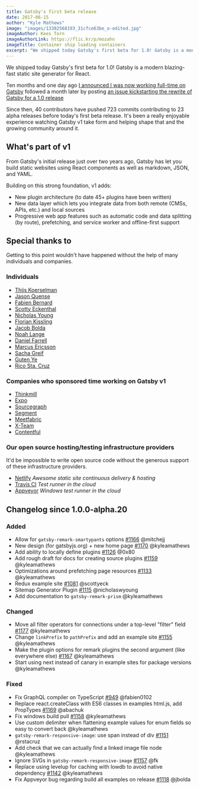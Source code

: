 ```yaml
---
title: Gatsby's first beta release
date: 2017-06-15
author: "Kyle Mathews"
image: "images/13382568193_31cfce63be_o-edited.jpg"
imageAuthor: Kees Torn
imageAuthorLink: https://flic.kr/p/mozahn
imageTitle: Container ship loading containers
excerpt: "We shipped today Gatsby's first beta for 1.0! Gatsby is a modern blazing-fast static site generator for React…"
---
```


We shipped today Gatsby's first beta for 1.0! Gatsby is a modern blazing-fast
static site generator for React.

Ten months and one day ago
[I announced I was now working full-time on Gatsby](https://www.bricolage.io/gatsby-open-source-work/)
followed a month later by posting
[an issue kickstarting the rewrite of Gatsby for a 1.0 release](https://github.com/gatsbyjs/gatsby/issues/419)

Since then, 40 contributors have pushed 723 commits contributing to 23 alpha
releases before today's first beta release. It's been a really enjoyable
experience watching Gatsby v1 take form and helping shape that and the growing
community around it.

## What's part of v1

From Gatsby's initial release just over two years ago, Gatsby has let you build
static websites using React components as well as markdown, JSON, and YAML.

Building on this strong foundation, v1 adds:

- New plugin architecture (to date 45+ plugins have been written)
- New data layer which lets you integrate data from both remote (CMSs, APIs,
          etc.) and local sources
- Progressive web app features such as automatic code and data splitting (by
          route), prefetching, and service worker and offline-first support

## Special thanks to

Getting to this point wouldn't have happened without the help of many
individuals and companies.

### Individuals

- [Thijs Koerselman](https://github.com/0x80)
- [Jason Quense](https://github.com/jquense)
- [Fabien Bernard](https://github.com/fabien0102)
- [Scotty Eckenthal](https://github.com/scottyeck)
- [Nicholas Young](https://github.com/nicholaswyoung)
- [Florian Kissling](https://github.com/fk)
- [Jacob Bolda](https://github.com/jbolda)
- [Noah Lange](https://github.com/noahlange)
- [Daniel Farrell](https://github.com/danielfarrell)
- [Marcus Ericsson](https://github.com/mericsson)
- [Sacha Greif](https://github.com/SachaG)
- [Guten Ye](https://github.com/gutenye)
- [Rico Sta. Cruz](https://github.com/rstacruz)

### Companies who sponsored time working on Gatsby v1

- [Thinkmill](https://www.thinkmill.com.au/)
- [Expo](https://expo.io/)
- [Sourcegraph](https://about.sourcegraph.com/)
- [Segment](https://segment.com)
- [Meetfabric](https://meetfabric.com/)
- [X-Team](https://x-team.com/)
- [Contentful](https://www.contentful.com/)

### Our open source hosting/testing infrastructure providers

It'd be impossible to write open source code without the generous support of
these infrastructure providers.

- [Netlify](https://www.netlify.com/) _Awesome static site continuous delivery &
          hosting_
- [Travis CI](https://travis-ci.org) _Test runner in the cloud_
- [Appveyor](https://www.appveyor.com/) _Windows test runner in the cloud_

## Changelog since 1.0.0-alpha.20

### Added

- Allow for `gatsby-remark-smartypants` options
          [#1166](https://github.com/gatsbyjs/gatsby/pull/1166) @mitchejj
- New design (for gatsbyjs.org) + new home page
          [#1170](https://github.com/gatsbyjs/gatsby/pull/1170) @kyleamathews
- Add ability to locally define plugins
          [#1126](https://github.com/gatsbyjs/gatsby/pull/1126) @0x80
- Add rough draft for docs for creating source plugins
          [#1159](https://github.com/gatsbyjs/gatsby/pull/1159) @kyleamathews
- Optimizations around prefetching page resources
          [#1133](https://github.com/gatsbyjs/gatsby/pull/1133) @kyleamathews
- Redux example site [#1081](https://github.com/gatsbyjs/gatsby/pull/1081)
          @scottyeck
- Sitemap Generator Plugin [#1115](https://github.com/gatsbyjs/gatsby/pull/1115)
          @nicholaswyoung
- Add documentation to `gatsby-remark-prism` @kyleamathews

### Changed

- Move all filter operators for connections under a top-level "filter" field
          [#1177](https://github.com/gatsbyjs/gatsby/pull/1177) @kyleamathews
- Change `linkPrefix` to `pathPrefix` and add an example site
          [#1155](https://github.com/gatsbyjs/gatsby/pull/1155) @kyleamathews
- Make the plugin options for remark plugins the second argument (like
          everywhere else) [#1167](https://github.com/gatsbyjs/gatsby/pull/1167)
          @kyleamathews
- Start using next instead of canary in example sites for package versions
          @kyleamathews

### Fixed

- Fix GraphQL compiler on TypeScript
          [#949](https://github.com/gatsbyjs/gatsby/pull/949) @fabien0102
- Replace react.createClass with ES6 classes in examples html.js, add PropTypes
          [#1169](https://github.com/gatsbyjs/gatsby/pull/1169) @abachuk
- Fix windows build pull [#1158](https://github.com/gatsbyjs/gatsby/pull/1158)
          @kyleamathews
- Use custom delimiter when flattening example values for enum fields so easy to
          convert back @kyleamathews
- `gatsby-remark-responsive-image`: use span instead of div
          [#1151](https://github.com/gatsbyjs/gatsby/pull/1151) @rstacruz
- Add check that we can actually find a linked image file node @kyleamathews
- Ignore SVGs in `gatsby-remark-responsive-image`
          [#1157](https://github.com/gatsbyjs/gatsby/pull/1157) @fk
- Replace using levelup for caching with lowdb to avoid native dependency
          [#1142](https://github.com/gatsbyjs/gatsby/pull/1142) @kyleamathews
- Fix Appveyor bug regarding build all examples on release
          [#1118](https://github.com/gatsbyjs/gatsby/pull/1118) @jbolda
